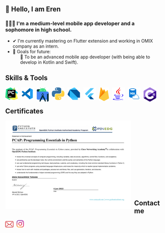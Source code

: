 ## 👋 Hello, I am Eren

### 👨🏻‍🎓 I'm a medium-level mobile app developer and a sophomore in high school.

- ✔ I'm currently mastering on Flutter extension and working in OMIX company as an intern.
- 🎯 Goals for future:<br>
    <ul> 
    📌 To be an advanced mobile app developer (with being able to develop in Kotlin and Swift).<br> 
    </ul>

## Skills & Tools

[<img align="left" alt="PyCharm" width="40px" src="./ernkedy reposu/img/pycharm.png" style="padding-right:10px;"/>][pycharm_route]
[<img align="left" alt="Visual Studio Code" width="40px" src="./ernkedy reposu/img/vscode.png" style="padding-right:10px;"/>][vscode_route]
[<img align="left" alt="Android Studio" width="38px" src="./ernkedy reposu/img/android-studio.png" style="padding-right:10px;"/>][androidstudio_route]
[<img align="left" alt="Python" width="40px" src="./ernkedy reposu/img/python.png" style="padding-right:10px;"/>][python_route]
[<img align="left" alt="Dart" width="40px" src="./ernkedy reposu/img/dart.png" style="padding-right:10px;"/>][dart_route]
[<img align="left" alt="Flutter" width="40px" src="./ernkedy reposu/img/flutter.png" style="padding-right:10px;"/>][flutter_route]
[<img align="left" alt="Firebase" width="32px" src="./ernkedy reposu/img/firebase.png" style="padding-right:10px;"/>][firebase_route]
[<img align="left" alt="Java" width="40px" src="./ernkedy reposu/img/java.png" style="padding-right:10px;"/>][java_route]
[<img align="left" alt="MySQL" width="40px" src="./ernkedy reposu/img/sql_logo.png" style="padding-right:10px;"/>][mysql_route]
[<img align="left" alt="C#" width="40px" src="./ernkedy reposu/img/c_sharp.png" style="padding-right:10px;"/>][c_sharp]
<br>
<br>

## Certificates
<img align="left" alt="Python Certificate" width="400px" src="./ernkedy reposu/img/py-certificate-2022.jpg" style="padding-right:10px;"/>
<br>
<br>
<br>
<br>
<br>
<br>
<br>
<br>
<br>
<br>
<br>
<br>
<br>


## Contact me
[<img align="left" alt="Mail" width="26px" src="./ernkedy reposu/img/mail.png" style="padding-right:10px;"/>][mail]
[<img align="left" alt="Instagram" width="23px" src="./ernkedy reposu/img/instagram.png" style="padding-right:10px;"/>][instagram]
<br>

[python_route]: https://www.w3schools.com/python/
[dart_route]: https://www.tutorialspoint.com/dart_programming/index.htm
[flutter_route]: https://x-wei.github.io/flutter_catalog/#/
[rust_route]: https://www.tutorialspoint.com/rust/index.htm
[flutter_route]: https://github.com/ernkedy/itu_mtal_mesajlasma
[java_route]: https://www.java.com/tr/
[vscode_route]: https://code.visualstudio.com/
[androidstudio_route]: https://developer.android.com/studio
[mail]: erendevelop@gmail.com
[instagram]: https://www.instagram.com/erenmturhan/
[pycharm_route]: https://www.jetbrains.com/pycharm/
[firebase_route]: https://firebase.google.com/
[mysql_route]: https://www.mysql.com/
[c_sharp]: https://learn.microsoft.com/en-us/dotnet/csharp/